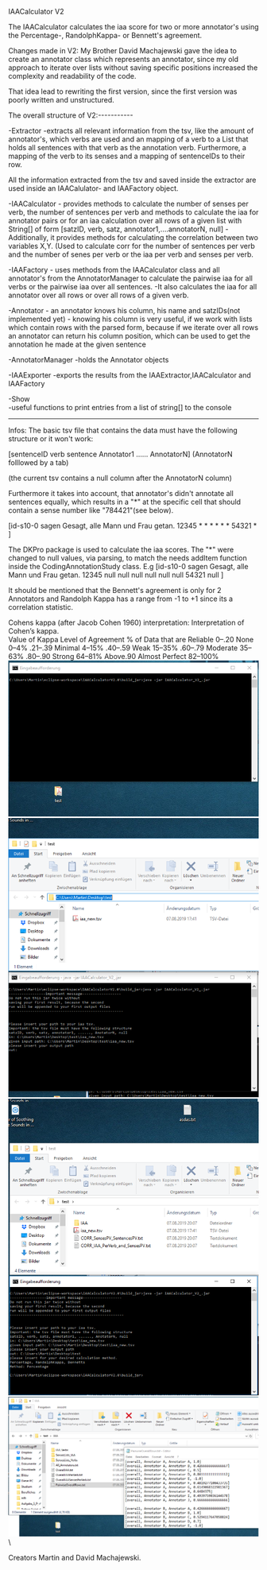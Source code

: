 IAACalculator V2


The IAACalculator calculates the iaa score for two or more annotator's
using the Percentage-, RandolphKappa- or Bennett's agreement.


Changes made in V2:
My Brother David Machajewski gave the idea to create an annotator class which
represents an annotator, since my old approach to iterate over lists without
saving specific positions increased the complexity and readability of the code.

That idea lead to rewriting the first version, since
the first version was poorly written and unstructured.

The overall structure of V2:-----------

-Extractor
		-extracts all relevant information from the tsv, like the amount of annotator's,
		which verbs are used and an mapping of a verb to a List that holds all sentences with that
		verb as the annotation verb.
		Furthermore, a mapping of the verb to its senses and a mapping of sentenceIDs to their row.
	
All the information extracted from the tsv and saved inside the extractor 
are used inside an IAACalulator- and IAAFactory object.

-IAACalculator
	- provides methods to calculate the number of senses per verb, the number of sentences per verb
	 and methods to calculate the iaa for annotator pairs or for an iaa calculation over all rows
	 of a given list with String[] of form
	 [satzID, verb, satz, annotator1,....annotatorN, null]
	-Additionally, it provides methods for calculating the correlation between two 
	variables X,Y. (Used to calculate corr for the number of sentences per verb 
	and the number of senes per verb or the iaa per verb and senses per verb.
	
	
-IAAFactory
	- uses methods from the IAACalculator class and all annotator's from the AnnotatorManager
	 to calculate the pairwise iaa for all verbs or the pairwise iaa over all sentences.
	-It also calculates the iaa for all annotator over all rows or over all rows of a given verb.

-Annotator
	- an annotator knows his column, his name and satzIDs(not implemented yet)
	- knowing his column is very useful, if we work with lists which contain rows
	with the parsed form, because if we iterate over all rows an annotator can
	return his column position, which can be used to get the annotation he made at the given sentence

-AnnotatorManager
	-holds the Annotator objects	 

-IAAExporter 
	-exports the results from the IAAExtractor,IAACalculator and IAAFactory
	
-Show	
	-useful functions to print entries from a list of string[] to the console

----------------------------------------------------------------------------------------
	
Infos:
The basic tsv file that contains the data must have the following 
structure or it won't work:

[sentenceID  verb  sentence  Annotator1  ......  AnnotatorN] (AnnotatorN folllowed by a tab)

(the current tsv contains a null column after the AnnotatorN column)

Furthermore it takes into account, that annotator's didn't
annotate all sentences equally, which results in a "*" at the specific cell
that should contain a sense number like "784421"(see below).

[id-s10-0	sagen	Gesagt, alle Mann und Frau getan.	12345	*	*	*	*	*	*	54321	*	]


The DKPro package is used to calculate the iaa scores.
The "*" were changed to null values, via parsing, to match the needs addItem function
inside the CodingAnnotationStudy class.
E.g
[id-s10-0	sagen	Gesagt, alle Mann und Frau getan.	12345	null	null	null	null	null	null	54321	null	]


It should be mentioned that the Bennett's agreement is only for
2 Annotators and Randolph Kappa has a range from -1 to +1
since its a correlation statistic.

Cohens kappa (after Jacob Cohen 1960) interpretation:
Interpretation of Cohen’s kappa.\
Value of Kappa	         Level of Agreement	       % of Data that are Reliable
0–.20	                       None	                         0–4%
.21–.39	                      Minimal                        4–15%
.40–.59	                        Weak                        15–35%
.60–.79	                      Moderate                      35–63%
.80–.90	                       Strong	                    64–81%
Above.90	               Almost Perfect	                82–100%
\
![step1](https://raw.githubusercontent.com/MartinJewski/IAACalculatorV2/master/pictures/step1.png?raw=true)\
![step2](https://raw.githubusercontent.com/MartinJewski/IAACalculatorV2/master/pictures/step2.png?raw=true)\
![step3](https://raw.githubusercontent.com/MartinJewski/IAACalculatorV2/master/pictures/step3.png?raw=true)\
![step4](https://raw.githubusercontent.com/MartinJewski/IAACalculatorV2/master/pictures/step4.png?raw=true)\


Creators Martin and David Machajewski.
